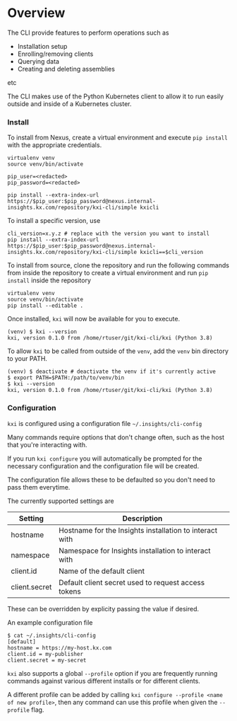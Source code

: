 # Overview

The CLI provide features to perform operations such as

* Installation setup
* Enrolling/removing clients
* Querying data
* Creating and deleting assemblies

etc

The CLI makes use of the Python Kubernetes client to allow it to run easily outside and inside of a Kubernetes cluster.

### Install

To install from Nexus, create a virtual environment and execute `pip install` with the appropriate credentials.

```shell-session
virtualenv venv
source venv/bin/activate

pip_user=<redacted>
pip_password=<redacted>

pip install --extra-index-url https://$pip_user:$pip_password@nexus.internal-insights.kx.com/repository/kxi-cli/simple kxicli
```

To install a specific version, use

```shell-session
cli_version=x.y.z # replace with the version you want to install
pip install --extra-index-url https://$pip_user:$pip_password@nexus.internal-insights.kx.com/repository/kxi-cli/simple kxicli==$cli_version
```

To install from source, clone the repository and run the following commands from inside the repository to create a virtual environment and run `pip install` inside the repository

```shell-session
virtualenv venv
source venv/bin/activate
pip install --editable .
```

Once installed, `kxi` will now be available for you to execute.

```shell-session
(venv) $ kxi --version
kxi, version 0.1.0 from /home/rtuser/git/kxi-cli/kxi (Python 3.8)
```

To allow `kxi` to be called from outside of the `venv`, add the `venv` bin directory to your PATH.

```shell-session
(venv) $ deactivate # deactivate the venv if it's currently active
$ export PATH=$PATH:/path/to/venv/bin
$ kxi --version
kxi, version 0.1.0 from /home/rtuser/git/kxi-cli/kxi (Python 3.8)
```

### Configuration

`kxi` is configured using a configuration file `~/.insights/cli-config`

Many commands require options that don't change often, such as the host that you're interacting with.

If you run `kxi configure` you will automatically be prompted for the necessary configuration and the configuration file will be created.

The configuration file allows these to be defaulted so you don't need to pass them everytime.

The currently supported settings are

|Setting|Description|
|-------|-----------|
|hostname|Hostname for the Insights installation to interact with|
|namespace|Namespace for Insights installation to interact with|
|client.id|Name of the default client|
|client.secret|Default client secret used to request access tokens|

These can be overridden by explicity passing the value if desired.

An example configuration file

```shell-session
$ cat ~/.insights/cli-config
[default]
hostname = https://my-host.kx.com
client.id = my-publisher
client.secret = my-secret
```

`kxi` also supports a global `--profile` option if you are frequently running commands against various different installs or for different clients.

A different profile can be added by calling `kxi configure --profile <name of new profile>`, then any command can use this profile when given the `--profile` flag.

